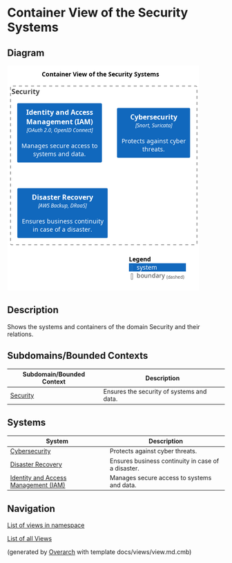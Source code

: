 # Container View of the Security Systems

## Diagram
![Container View of the Security Systems](../../mybank/security/container-view.png)

## Description
Shows the systems and containers of the domain Security and their relations.

## Subdomains/Bounded Contexts
| Subdomain/Bounded Context | Description |
|---|---|
| [Security](../../mybank/security/context-boundary.md)| Ensures the security of systems and data. |

## Systems
| System | Description |
|---|---|
| [Cybersecurity](../../mybank/security/cybersecurity-system.md)| Protects against cyber threats. |
| [Disaster Recovery](../../mybank/security/disaster-recovery-system.md)| Ensures business continuity in case of a disaster. |
| [Identity and Access Management (IAM)](../../mybank/security/identity-access-management-system.md)| Manages secure access to systems and data. |

## Navigation
[List of views in namespace](./views-in-namespace.md)

[List of all Views](../../views.md)


(generated by [Overarch](https://github.com/soulspace-org/overarch) with template docs/views/view.md.cmb)

